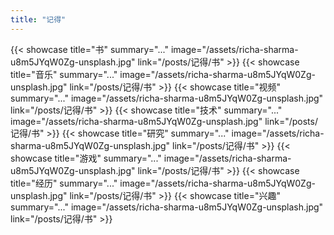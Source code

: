```yaml
---
title: "记得"
---
```


{{< showcase title="书" summary="..." image="/assets/richa-sharma-u8m5JYqW0Zg-unsplash.jpg" link="/posts/记得/书" >}}
{{< showcase title="音乐" summary="..." image="/assets/richa-sharma-u8m5JYqW0Zg-unsplash.jpg" link="/posts/记得/书" >}}
{{< showcase title="视频" summary="..." image="/assets/richa-sharma-u8m5JYqW0Zg-unsplash.jpg" link="/posts/记得/书" >}}
{{< showcase title="技术" summary="..." image="/assets/richa-sharma-u8m5JYqW0Zg-unsplash.jpg" link="/posts/记得/书" >}}
{{< showcase title="研究" summary="..." image="/assets/richa-sharma-u8m5JYqW0Zg-unsplash.jpg" link="/posts/记得/书" >}}
{{< showcase title="游戏" summary="..." image="/assets/richa-sharma-u8m5JYqW0Zg-unsplash.jpg" link="/posts/记得/书" >}}
{{< showcase title="经历" summary="..." image="/assets/richa-sharma-u8m5JYqW0Zg-unsplash.jpg" link="/posts/记得/书" >}}
{{< showcase title="兴趣" summary="..." image="/assets/richa-sharma-u8m5JYqW0Zg-unsplash.jpg" link="/posts/记得/书" >}}
